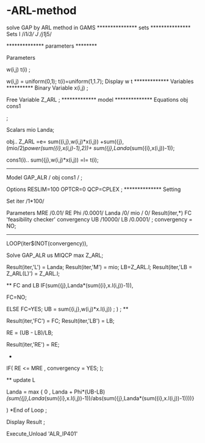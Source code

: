# -ARL-method
solve GAP by ARL method in GAMS
*************** sets ***************
Sets
I /i1*i3/
J /j1*j5/

**************  parameters  ********

Parameters

w(i,j)
t(i)
;

w(i,j) = uniform(0,1);
t(i)=uniform(1,1.7);
Display
w
t
*************  Variables  **********
Binary Variable
x(i,j)
;

Free Variable
Z_ARL
;
*************  model  **************
Equations
obj
cons1

;

Scalars
mio
Landa;

obj.. Z_ARL =e= sum({i,j},w(i,j)*x(i,j)) +sum({j},(mio/2)*power(sum({i},x(i,j)-1),2))+ sum({j},Landa*(sum({i},x(i,j))-1));

cons1(i)..  sum({j},w(i,j)*x(i,j)) =l= t(i);

*********

Model GAP_ALR
/
obj
cons1
/
;

Options
RESLIM=100
OPTCR=0
QCP=CPLEX
;
************** Setting

Set iter /1*100/

Parameters
MRE /0.01/
RE
Phi /0.0001/
Landa /0/
mio / 0/
Result(iter,*)
FC 'feasibility checker'
convergency
UB /10000/
LB /0.0001/
;
convergency = NO;
**************


LOOP(iter$(NOT(convergency)),

Solve  GAP_ALR us MIQCP max Z_ARL;

Result(iter,'L') = Landa;
Result(iter,'M') = mio;
LB=Z_ARL.l;
Result(iter,'LB = Z_ARL(L)') = Z_ARL.l;

** FC and LB
IF(sum({j},Landa*(sum({i},x.l(i,j))-1)),

FC=NO;

ELSE
FC=YES;
UB = sum({i,j},w(i,j)*x.l(i,j)) ;
)
;
**

Result(iter,'FC') = FC;
Result(iter,'LB') = LB;

RE = (UB - LB)/LB;

Result(iter,'RE') = RE;

*

IF( RE <= MRE ,
convergency = YES;
);


** update L

Landa = max { 0 , Landa  + Phi*(UB-LB)*(sum({j},Landa*(sum({i},x.l(i,j))-1))/abs(sum({j},Landa*(sum({i},x.l(i,j))-1))))}


)
*End of Loop
;

Display
Result
;



Execute_Unload 'ALR_IP401'
